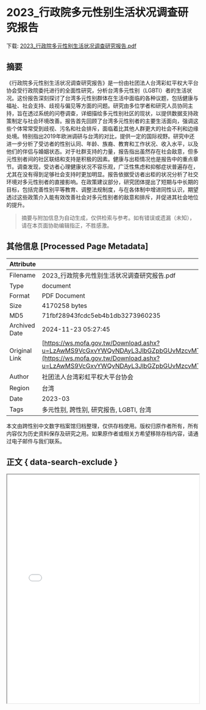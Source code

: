 # 2023_行政院多元性别生活状况调查研究报告

<!-- tcd_download_link -->
下载: <a href="../2023_行政院多元性别生活状况调查研究报告.pdf" download>2023_行政院多元性别生活状况调查研究报告.pdf</a>
<!-- tcd_download_link_end -->

## 摘要

<!-- tcd_abstract -->
《行政院多元性别生活状况调查研究报告》是一份由社团法人台湾彩虹平权大平台协会受行政院委托进行的全面性研究，分析台湾多元性别（LGBTI）者的生活状况。这份报告深刻探讨了台湾多元性别群体在生活中面临的各种议题，包括健康与福祉、社会支持、歧视与偏见等方面的问题。研究由多位学者和研究人员协同主持，旨在透过系统的问卷调查，详细描绘多元性别社区的现状，以提供数据支持政策制定与社会环境改善。报告首先回顾了台湾多元性别者的主要生活面向，强调这些个体常常受到歧视、污名和社会排斥，面临着比其他人群更大的社会不利和边缘处境。特别指出2019年欧洲调研与台湾的对比，提供一定的国际视野。研究中还进一步分析了受访者的性别认同、年龄、族裔、教育和工作状况、收入水平，以及他们的伴侣与婚姻状态。对于社群支持的力量，报告指出虽然存在社会敌意，但多元性别者间的社区联结和支持是积极的因素。健康与出柜情况也是报告中的重点章节。调查发现，受访者心理健康状况不容乐观，广泛性焦虑和抑郁症状普遍存在，尤其在没有得到足够社会支持时更加明显。报告依据受访者出柜的状况分析了社交环境对多元性别者的直接影响。在政策建议部分，研究团体提出了短期与中长期的目标，包括完善性别平等教育、调整法规制度，与在各体制中增进同性认识，期望透过这些政策介入能有效改善社会对多元性别者的敌意和排斥，并促进其社会地位的提升。

<!-- tcd_abstract_end -->

> 摘要与附加信息为自动生成，仅供检索与参考。如有错误或遗漏（未知），请在本页面协助编辑指正，不胜感激。

## 其他信息 [Processed Page Metadata]

| Attribute       | Value                                  |
|-----------------|----------------------------------------|
| Filename        | 2023_行政院多元性别生活状况调查研究报告.pdf                             |
| Type            | document                                 |
| Format          | PDF Document                               |
| Size            | 4170258 bytes                           |
| MD5             | 71fbf28943fcdc5eb4b1db3273960235                                  |
| Archived Date   | 2024-11-23 05:27:45                             |
| Original Link   | [https://ws.mofa.gov.tw/Download.ashx?u=LzAwMS9VcGxvYWQvNDAyL3JlbGZpbGUvMzcvMTE0OTgxLzZlMmEwODUyLWZkNTUtNDY2YS1hYzcxLWJjOGQ2MGE5Mjk0ZS5wZGY%3D&n=6KGM5pS%2F6Zmi44CM5oiR5ZyL5aSa5YWD5oCn5Yil77yITEdCVEnvvInogIXnlJ%2FmtLvni4Dms4Hoqr%2Fmn6XjgI3noJTnqbbmoYgucGRm&icon=.pdf](https://ws.mofa.gov.tw/Download.ashx?u=LzAwMS9VcGxvYWQvNDAyL3JlbGZpbGUvMzcvMTE0OTgxLzZlMmEwODUyLWZkNTUtNDY2YS1hYzcxLWJjOGQ2MGE5Mjk0ZS5wZGY%3D&n=6KGM5pS%2F6Zmi44CM5oiR5ZyL5aSa5YWD5oCn5Yil77yITEdCVEnvvInogIXnlJ%2FmtLvni4Dms4Hoqr%2Fmn6XjgI3noJTnqbbmoYgucGRm&icon=.pdf)                         |
| Author          | 社团法人台湾彩虹平权大平台协会                               |
| Region          | 台湾                               |
| Date            | 2023-03                                 |
| Tags            | 多元性别, 跨性别, 研究报告, LGBTI, 台湾                                 |

本文由跨性别中文数字档案馆归档整理，仅供存档使用。版权归原作者所有，所有内容仅为历史资料保存及研究之用。如果原作者或相关方希望移除存档内容，请通过电子邮件与我们联系。

## 正文 { data-search-exclude }

<!-- tcd_main_text -->
<iframe src="../2023_行政院多元性别生活状况调查研究报告.pdf" width="100%" height="600px">
    <p>无法显示PDF，请下载查看。</p>
</iframe>
<!-- tcd_main_text_end -->

